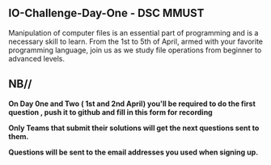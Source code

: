 ## IO-Challenge-Day-One - DSC MMUST


Manipulation of computer files is an essential part of programming and is a necessary skill to learn. 
From the 1st to 5th of April, armed with your favorite programming language, join us  as we study file operations from beginner to advanced levels.



## NB//

**On Day 0ne and Two ( 1st and 2nd April) you'll be required to do the first question , push it to github and fill in this form for recording**

**Only Teams that submit their solutions will get the next questions sent to them.**

__Questions will be sent to the email addresses you used when signing up.__



